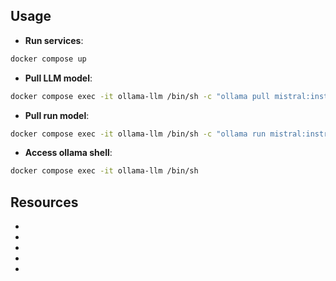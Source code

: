 ## Usage

- **Run services**:

```sh
docker compose up
```

- **Pull LLM model**:

```sh
docker compose exec -it ollama-llm /bin/sh -c "ollama pull mistral:instruct"
```

- **Pull run model**:

```sh
docker compose exec -it ollama-llm /bin/sh -c "ollama run mistral:instruct"
```

- **Access ollama shell**:

```sh
docker compose exec -it ollama-llm /bin/sh
```

## Resources

- [](https://github.com/langchain-ai/langgraph/blob/main/examples/plan-and-execute/plan-and-execute.ipynb)
- [](https://github.com/langchain-ai/langgraph/blob/main/examples/rag/langgraph_adaptive_rag_cohere.ipynb)
- [](https://github.com/langchain-ai/langgraph/blob/main/examples/reflection/reflection.ipynb)
- [](https://github.com/langchain-ai/langgraph/blob/main/examples/reflexion/reflexion.ipynb)
- [](https://github.com/langchain-ai/langgraph/blob/main/examples/lats/lats.ipynb)
